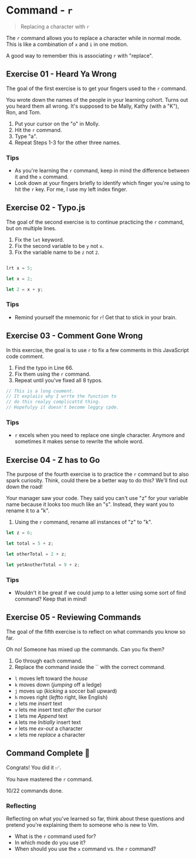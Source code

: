 # Command - `r`

> Replacing a character with `r`

The `r` command allows you to replace a character while in normal mode. This is like a combination of `x` and `i` in one motion.

A good way to remember this is associating `r` with "replace".

## Exercise 01  - Heard Ya Wrong

The goal of the first exercise is to get your fingers used to the `r` command.

You wrote down the names of the people in your learning cohort. Turns out you heard them all wrong. It's supposed to be Mally, Kathy (with a "K"), Ron, and Tom.

1. Put your cursor on the "o" in Molly.
2. Hit the `r` command.
3. Type "a".
4. Repeat Steps 1-3 for the other three names.

<!-- Text for exercise starts

Molly, Cathy, Don, Mom.

Text for exercise ends -->

### Tips

- As you're learning the `r` command, keep in mind the difference between it and the `x` command.
- Look down at your fingers briefly to identify which finger you're using to hit the `r` key. For me, I use my left index finger.

## Exercise 02 - Typo.js

The goal of the second exercise is to continue practicing the `r` command, but on multiple lines.

1. Fix the `let` keyword.
2. Fix the second variable to be `y` not `x`.
3. Fix the variable name to be `z` not `2`.

<!-- Text for exercise starts -->

```javascript

lrt x = 5;

let x = 2;

let 2 = x + y;
```

<!-- Text for exercise ends -->

### Tips

- Remind yourself the mnemonic for `r`! Get that to stick in your brain.

## Exercise 03  - Comment Gone Wrong

In this exercise, the goal is to use `r` to fix a few comments in this JavaScript code comment.

1. Find the typo in Line 66.
2. Fix them using the `r` command.
3. Repeat until you've fixed all 8 typos.

<!-- Text for exercise starts -->

```javascript
// This is a long cooment.
// It explaiis why I wrrte the function to
// do this realyy complicattd thing.
// Hopefulyy it doesn't become leggcy cpde.
```

<!-- Text for exercise ends -->

### Tips

- `r` excels when you need to replace one single character. Anymore and sometimes it makes sense to rewrite the whole word.

## Exercise 04 - Z has to Go

The purpose of the fourth exercise is to practice the `r` command but to also spark curiosity. Think, could there be a better way to do this? We'll find out down the road!

Your manager saw your code. They said you can't use "z" for your variable name because it looks too much like an "s". Instead, they want you to rename it to a "k".

1. Using the `r` command, rename all instances of "z" to "k".

<!-- Text for exercise starts -->

```javascript
let z = 6;

let total = 5 + z;

let otherTotal = 2 + z;

let yetAnotherTotal = 9 + z;
```

<!-- Text for exercise ends -->

### Tips

- Wouldn't it be great if we could jump to a letter using some sort of find command? Keep that in mind!

## Exercise 05 - Reviewing Commands

The goal of the fifth exercise is to reflect on what commands you know so far.

Oh no! Someone has mixed up the commands. Can you fix them?

1. Go through each command.
2. Replace the command inside the `` with the correct command.

<!-- Text for exercise starts -->

- `l` moves left toward the *house*
- `k` moves down (*jumping* off a ledge)
- `j` moves up (*kicking* a soccer ball upward)
- `h` moves right (*left*to right, like English)
- `z` lets me *insert* text
- `v` lets me insert text *after* the cursor
- `I` lets me *Append* text
- `A` lets me *Initially* insert text
- `r` lets me *ex-out* a character
- `x` lets me *replace* a character

<!-- Text for exercise ends -->

## Command Complete 🎉

Congrats! You did it ✅.

You have mastered the `r` command.

10/22 commands done.

### Reflecting

Reflecting on what you've learned so far, think about these questions and pretend you're explaining them to someone who is new to Vim.

- What is the `r` command used for?
- In which mode do you use it?
- When should you use the `x` command vs. the `r` command?